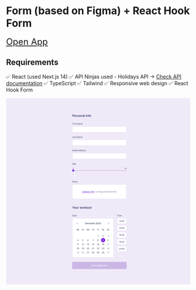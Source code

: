 # Form (based on Figma) + React Hook Form

<font size='5'>[Open App](https://think1-form.vercel.app/ "Form")</font> 

## Requirements

✅ React (used Next.js 14)
✅ API Ninjas used - Holidays API -> [Check API documentation](https://api-ninjas.com/api/holidays "API")
✅ TypeScript
✅ Tailwind
✅ Responsive web design
✅ React Hook Form

<p align="center" width="100%">
  <img src="public/think1-form-screen.png" title="screenshot">
</p>


